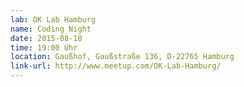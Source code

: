 ```yaml
---
lab: OK Lab Hamburg
name: Coding Night
date: 2015-08-10
time: 19:00 Uhr
location: Gaußhof, Gaußstraße 136, D-22765 Hamburg
link-url: http://www.meetup.com/OK-Lab-Hamburg/
---
```

